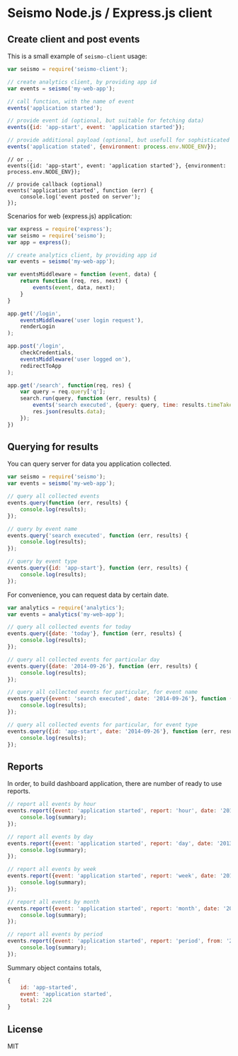 # Seismo Node.js / Express.js client

## Create client and post events

This is a small example of `seismo-client` usage:

```js
var seismo = require('seismo-client');

// create analytics client, by providing app id
var events = seismo('my-web-app');

// call function, with the name of event
events('application started');
```

```js
// provide event id (optional, but suitable for fetching data)
events({id: 'app-start', event: 'application started'});
```

```js
// provide additional payload (optional, but usefull for sophisticated analysis)
events('application stated', {environment: process.env.NODE_ENV});
```

```jsby
// or ..
events({id: 'app-start', event: 'application started'}, {environment: process.env.NODE_ENV});

// provide callback (optional)
events('application started', function (err) {
	console.log('event posted on server');
});
```

Scenarios for web (express.js) application:

```js
var express = require('express');
var seismo = require('seismo');
var app = express();

// create analytics client, by providing app id
var events = seismo('my-web-app');

var eventsMiddleware = function (event, data) {
	return function (req, res, next) {
		events(event, data, next);
	}
}

app.get('/login',
	eventsMiddleware('user login request'),
	renderLogin
);

app.post('/login',
	checkCredentials,
	eventsMiddleware('user logged on'),
	redirectToApp
);

app.get('/search', function(req, res) {
	var query = req.query['q'];
	search.run(query, function (err, results) {
		events('search executed', {query: query, time: results.timeTakes});
		res.json(results.data);
	});
})
```

## Querying for results

You can query server for data you application collected.

```js
var seismo = require('seismo');
var events = seismo('my-web-app');

// query all collected events
events.query(function (err, results) {
	console.log(results);
});
```

```js
// query by event name
events.query('search executed', function (err, results) {
	console.log(results);
});
```

```js
// query by event type
events.query({id: 'app-start'}, function (err, results) {
	console.log(results);
});
```


For convenience, you can request data by certain date.

```js
var analytics = require('analytics');
var events = analytics('my-web-app');

// query all collected events for today
events.query({date: 'today'}, function (err, results) {
	console.log(results);
});
```

```js
// query all collected events for particular day
events.query({date: '2014-09-26'}, function (err, results) {
	console.log(results);
});
```

```js
// query all collected events for particular, for event name
events.query({event: 'search executed', date: '2014-09-26'}, function (err, results) {
	console.log(results);
});
```

```js
// query all collected events for particular, for event type
events.query({id: 'app-start', date: '2014-09-26'}, function (err, results) {
	console.log(results);
});
```

## Reports

In order, to build dashboard application, there are number of ready to use reports.

```js
// report all events by hour
events.report({event: 'application started', report: 'hour', date: '2013-09-29', hour: 6}, function (err, summary) {
	console.log(summary);
});
```

```js
// report all events by day
events.report({event: 'application started', report: 'day', date: '2013-09-29'}, function (err, summary) {
	console.log(summary);
});
```

```js
// report all events by week
events.report({event: 'application started', report: 'week', date: '2013-09-29'}, function (err, summary) {
	console.log(summary);
});
```

```js
// report all events by month
events.report({event: 'application started', report: 'month', date: '2013-09-29'}, function (err, summary) {
	console.log(summary);
});
```

```js
// report all events by period
events.report({event: 'application started', report: 'period', from: '2013-09-10', to: '2013-09-13'}, function (err, summary) {
	console.log(summary);
});
```

Summary object contains totals,

```js
{
	id: 'app-started',
	event: 'application started',
	total: 224
}
```

## License

MIT
